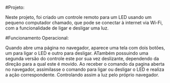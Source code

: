 #Projeto:

  Neste projeto, foi criado um controle remoto para um LED usando um pequeno computador chamado, que pode se conectar à internet via Wi-Fi,
com a funcionalidade de ligar e desligar uma luz.

#Funcionamento Operacional:

  Quando abre uma página no navegador, aparece uma tela com dois botões, um para ligar o LED e outro para desligar. ATambém possuindo uma 
segunda versão do controle este por sua vez deslizante, dependendo da direção para a qual este é movido.
  Ao receber o comando da pagina aberta no navegador, assimilasse o comando para ligar ou desligar o LED e realiza a ação correspondente.
Controlando assim a luz pelo próprio navegador.
